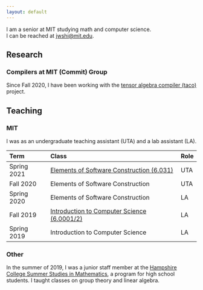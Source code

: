 ```yaml
---
layout: default
---
```


I am a senior at MIT studying math and computer science.\
I can be reached at <jwshi@mit.edu>. 

## Research

### Compilers at MIT (Commit) Group

Since Fall 2020, I have been working with the [tensor algebra compiler (taco)](http://tensor-compiler.org/) project.

## Teaching

### MIT

I was as an undergraduate teaching assistant (UTA) and a lab assistant (LA).

| Term | Class | Role |
|:---|:--- |:---|
| Spring 2021 | [Elements of Software Construction (6.031)](https://web.mit.edu/6.031) | UTA | 
| Fall 2020   | Elements of Software Construction | UTA | 
| Spring 2020 | Elements of Software Construction | LA  | 
| Fall 2019   | [Introduction to Computer Science (6.0001/2)](https://sicp-s1.mit.edu/) | LA | 
| Spring 2019 | Introduction to Computer Science | LA |


### Other

In the summer of 2019, I was a junior staff member at the [Hampshire College Summer Studies in Mathematics](https://hcssim.org/), a program for high school students. I taught classes on group theory and linear algebra.
